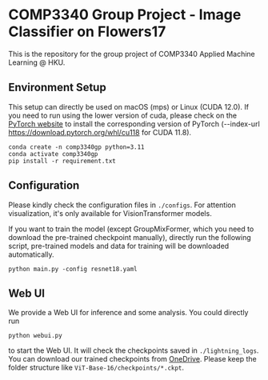 # COMP3340 Group Project - Image Classifier on Flowers17
This is the repository for the group project of COMP3340 Applied Machine Learning @ HKU.
## Environment Setup
This setup can directly be used on macOS (mps) or Linux (CUDA 12.0). If you need to run using the lower version of cuda, please check on the [PyTorch website](https://pytorch.org/get-started/locally/) to install the corresponding version of PyTorch (--index-url https://download.pytorch.org/whl/cu118 for CUDA 11.8).
```
conda create -n comp3340gp python=3.11
conda activate comp3340gp
pip install -r requirement.txt
```

## Configuration
Please kindly check the configuration files in `./configs`. For attention visualization, it's only available for VisionTransformer models.

If you want to train the model (except GroupMixFormer, which you need to download the pre-trained checkpoint manually), directly run the following script, pre-trained models and data for training will be downloaded automatically.
```
python main.py -config resnet18.yaml
```

## Web UI
We provide a Web UI for inference and some analysis. You could directly run
```
python webui.py
```
to start the Web UI. It will check the checkpoints saved in `./lightning_logs`. You can download our trained checkpoints from [OneDrive](https://cloudstorage-intl.jdscript.app/Models/COMP3340). Please keep the folder structure like `ViT-Base-16/checkpoints/*.ckpt`.